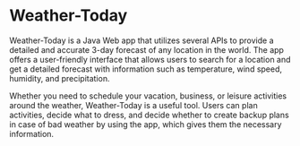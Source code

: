 # Weather-Today

Weather-Today is a Java Web app that utilizes several APIs to provide a detailed and accurate 3-day forecast of any location in the world. The app offers a user-friendly interface that allows users to search for a location and get a detailed forecast with information such as temperature, wind speed, humidity, and precipitation.

Whether you need to schedule your vacation, business, or leisure activities around the weather, Weather-Today is a useful tool. Users can plan activities, decide what to dress, and decide whether to create backup plans in case of bad weather by using the app, which gives them the necessary information.
